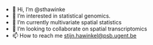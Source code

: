- 👋 Hi, I’m @sthawinke
- 👀 I’m interested in statistical genomics.
- 🌱 I’m currently multivariate spatial statistics
- 💞️ I’m looking to collaborate on spatial transcriptomics
- 📫 How to reach me stijn.hawinkel@psb.ugent.be

<!---
sthawinke/sthawinke is a ✨ special ✨ repository because its `README.md` (this file) appears on your GitHub profile.
You can click the Preview link to take a look at your changes.
--->
